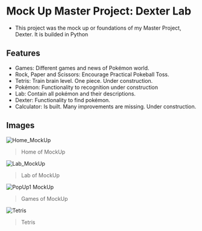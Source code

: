 # Mock Up Master Project: Dexter Lab

* This project was the mock up or foundations of my Master Project, Dexter. It is builded in Python

## Features

* Games: Different games and news of Pokémon world.
* Rock, Paper and Scissors: Encourage Practical Pokeball Toss.
* Tetris: Train brain level. One piece. Under construction.
* Pokémon: Functionality to recognition under construction
* Lab: Contain all pokémon and their descriptions.
* Dexter: Functionality to find pokémon.
* Calculator: Is built. Many improvements are missing. Under construction.


## Images


![Home_MockUp](https://firebasestorage.googleapis.com/v0/b/dexterprojectid.appspot.com/o/clientes%2Fmockup_home.png?alt=media&token=0f7a49f8-3c61-43ab-95d2-04d3452f8af4)
>Home of MockUp


![Lab_MockUp](https://firebasestorage.googleapis.com/v0/b/dexterprojectid.appspot.com/o/clientes%2Fmockup_lab.png?alt=media&token=91fde0da-7cff-46c3-abcf-468c48745c7f)
>Lab of MockUp


![PopUp1 MockUp](https://firebasestorage.googleapis.com/v0/b/dexterprojectid.appspot.com/o/clientes%2FMockup_games.png?alt=media&token=5da7300e-c986-4b7b-84f1-3a597c5b571f)
>Games of MockUp


![Tetris](https://firebasestorage.googleapis.com/v0/b/dexterprojectid.appspot.com/o/clientes%2Ftetris.png?alt=media&token=d77fbef8-9097-4626-8fc4-bd76d9477ba9)
>Tetris
